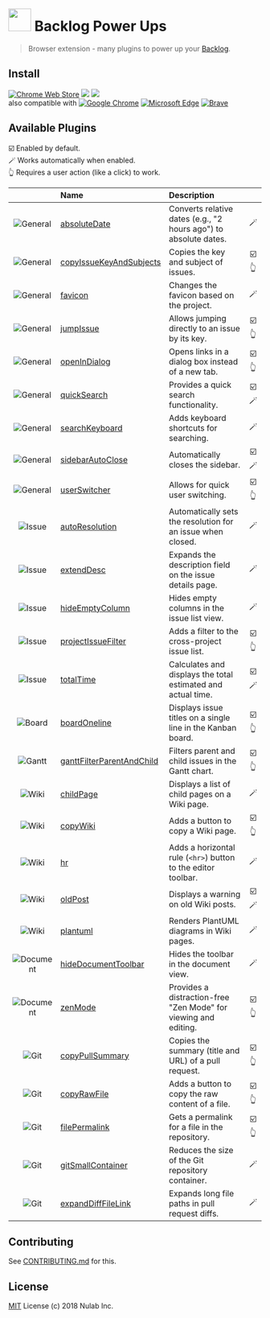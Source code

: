 # <img src="icon128.png" width="45"> Backlog Power Ups

> Browser extension - many plugins to power up your [Backlog](https://backlog.com).

## Install

[![Chrome Web Store][chrome-web-store-versions-src]][chrome-web-store-url]
[![][chrome-web-store-users-src]][chrome-web-store-url]
[![][chrome-web-store-stars-src]][chrome-web-store-url]  
also compatible with
[![Google Chrome][browser-chrome-src]][chrome-web-store-url]
[![Microsoft Edge][browser-edge-src]][chrome-web-store-url]
[![Brave][browser-brave-src]][chrome-web-store-url]

## Available Plugins

☑️ Enabled by default.  
🪄 Works automatically when enabled.  
👆 Requires a user action (like a click) to work.

|                           | Name                                                                    | Description                                                      |      |
|:-------------------------:|:------------------------------------------------------------------------|:-----------------------------------------------------------------|:----:|
|  ![General][general-src]  | [absoluteDate](plugins/absoluteDate.ts)                                 | Converts relative dates (e.g., "2 hours ago") to absolute dates. |  🪄  |
|  ![General][general-src]  | [copyIssueKeyAndSubjects](plugins/copyIssueKeyAndSubjects.ts)           | Copies the key and subject of issues.                            | ☑️👆 |
|  ![General][general-src]  | [favicon](plugins/favicon.ts)                                           | Changes the favicon based on the project.                        |  🪄  |
|  ![General][general-src]  | [jumpIssue](plugins/jumpIssue.ts)                                       | Allows jumping directly to an issue by its key.                  | ☑️👆 |
|  ![General][general-src]  | [openInDialog](plugins/openInDialog/index.ts)                           | Opens links in a dialog box instead of a new tab.                | ☑️👆 |
|  ![General][general-src]  | [quickSearch](plugins/quickSearch.ts)                                   | Provides a quick search functionality.                           | ☑️🪄 |
|  ![General][general-src]  | [searchKeyboard](plugins/searchKeyboard.ts)                             | Adds keyboard shortcuts for searching.                           |  🪄  |
|  ![General][general-src]  | [sidebarAutoClose](plugins/sidebarAutoClose.ts)                         | Automatically closes the sidebar.                                | ☑️🪄 |
|  ![General][general-src]  | [userSwitcher](plugins/userSwitcher/index.ts)                           | Allows for quick user switching.                                 | ☑️👆 |
|    ![Issue][issue-src]    | [autoResolution](plugins/autoResolution.ts)                             | Automatically sets the resolution for an issue when closed.      |  🪄  |
|    ![Issue][issue-src]    | [extendDesc](plugins/extendDesc.ts)                                     | Expands the description field on the issue details page.         |  🪄  |
|    ![Issue][issue-src]    | [hideEmptyColumn](plugins/hideEmptyColumn/index.ts)                     | Hides empty columns in the issue list view.                      |  🪄  |
|    ![Issue][issue-src]    | [projectIssueFilter](plugins/projectIssueFilter/index.ts)               | Adds a filter to the cross-project issue list.                   | ☑️👆 |
|    ![Issue][issue-src]    | [totalTime](plugins/totalTime/index.ts)                                 | Calculates and displays the total estimated and actual time.     | ☑️🪄 |
|    ![Board][board-src]    | [boardOneline](plugins/boardOneline/index.ts)                           | Displays issue titles on a single line in the Kanban board.      | ☑️👆 |
|    ![Gantt][gantt-src]    | [ganttFilterParentAndChild](plugins/ganttFilterParentAndChild/index.ts) | Filters parent and child issues in the Gantt chart.              | ☑️👆 |
|     ![Wiki][wiki-src]     | [childPage](plugins/childPage.ts)                                       | Displays a list of child pages on a Wiki page.                   |  🪄  |
|     ![Wiki][wiki-src]     | [copyWiki](plugins/copyWiki.ts)                                         | Adds a button to copy a Wiki page.                               | ☑️👆 |
|     ![Wiki][wiki-src]     | [hr](plugins/hr/index.ts)                                               | Adds a horizontal rule (`<hr>`) button to the editor toolbar.    |  🪄  |
|     ![Wiki][wiki-src]     | [oldPost](plugins/oldPost/index.ts)                                     | Displays a warning on old Wiki posts.                            | ☑️🪄 |
|     ![Wiki][wiki-src]     | [plantuml](plugins/plantuml.ts)                                         | Renders PlantUML diagrams in Wiki pages.                         |  🪄  |
| ![Document][document-src] | [hideDocumentToolbar](plugins/hideDocumentToolbar/index.ts)             | Hides the toolbar in the document view.                          |  🪄  |
| ![Document][document-src] | [zenMode](plugins/zenMode/index.ts)                                     | Provides a distraction-free "Zen Mode" for viewing and editing.  | ☑️👆 |
|      ![Git][git-src]      | [copyPullSummary](plugins/copyPullSummary/index.ts)                     | Copies the summary (title and URL) of a pull request.            | ☑️👆 |
|      ![Git][git-src]      | [copyRawFile](plugins/copyRawFile.ts)                                   | Adds a button to copy the raw content of a file.                 | ☑️👆 |
|      ![Git][git-src]      | [filePermalink](plugins/filePermalink.ts)                               | Gets a permalink for a file in the repository.                   | ☑️👆 |
|      ![Git][git-src]      | [gitSmallContainer](plugins/gitSmallContainer/index.ts)                 | Reduces the size of the Git repository container.                |  🪄  |
|      ![Git][git-src]      | [expandDiffFileLink](plugins/expandDiffFileLink/index.ts)               | Expands long file paths in pull request diffs.                   |  🪄  |

## Contributing

See [CONTRIBUTING.md](CONTRIBUTING.md) for this.

## License

[MIT](LICENSE) License (c) 2018 Nulab Inc.

<!-- sources and urls -->
[chrome-web-store-url]: https://chromewebstore.google.com/detail/backlog-power-ups/oknjgkbkglfeeobjojelkbhfpjkgcndb
[chrome-web-store-versions-src]: https://img.shields.io/chrome-web-store/v/oknjgkbkglfeeobjojelkbhfpjkgcndb?style=for-the-badge
[chrome-web-store-users-src]: https://img.shields.io/chrome-web-store/users/oknjgkbkglfeeobjojelkbhfpjkgcndb?style=for-the-badge
[chrome-web-store-stars-src]: https://img.shields.io/chrome-web-store/stars/oknjgkbkglfeeobjojelkbhfpjkgcndb?style=for-the-badge
[browser-chrome-src]: https://cdnjs.cloudflare.com/ajax/libs/browser-logos/75.0.1/chrome/chrome_16x16.png
[browser-edge-src]: https://cdnjs.cloudflare.com/ajax/libs/browser-logos/75.0.1/edge/edge_16x16.png
[browser-brave-src]: https://cdnjs.cloudflare.com/ajax/libs/browser-logos/75.0.1/brave/brave_16x16.png
[general-src]: https://img.shields.io/badge/General-007BFF?style=flat-square
[issue-src]: https://img.shields.io/badge/Issue-28A745?style=flat-square
[board-src]: https://img.shields.io/badge/Board-17A2B8?style=flat-square
[gantt-src]: https://img.shields.io/badge/Gantt-9013FE?style=flat-square
[wiki-src]: https://img.shields.io/badge/Wiki-E85D04?style=flat-square
[document-src]: https://img.shields.io/badge/Document-4A4A4A?style=flat-square
[git-src]: https://img.shields.io/badge/Git-D94125?style=flat-square
